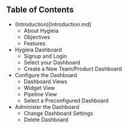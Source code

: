 
Table of Contents
-----------------
- (Introduction)[Introduction.md] 
  - About Hygieia
  - Objectives
  - Features
- Hygieia Dashboard
  - Signup and Login
  - Select your Dashboard
  - Create a New Team/Product Dashboard
- Configure the Dashboard
  - Dashboard Views
  - Widget View
  - Pipeline View
  - Select a Preconfigured Dashboard
- Administer the Dashboard
  - Change Dashboard Settings
  - Delete Dashboard
